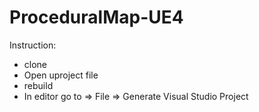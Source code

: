# ProceduralMap-UE4

Instruction:

- clone
- Open uproject file
- rebuild
- In editor go to => File => Generate Visual Studio Project